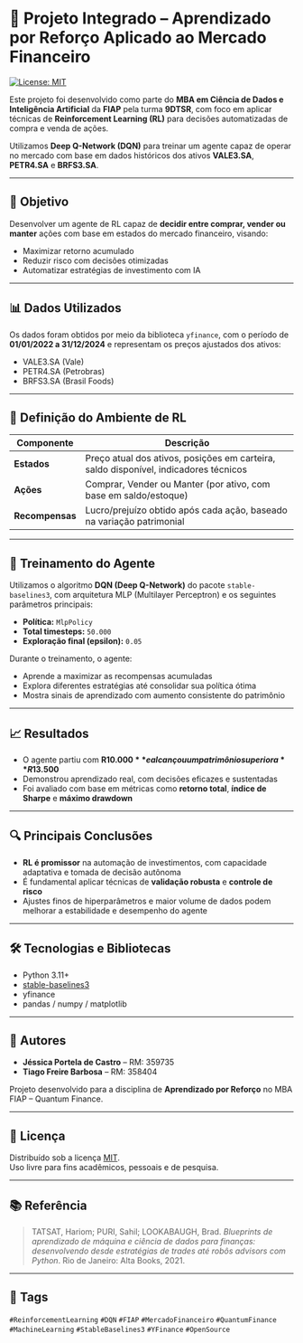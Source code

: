 # 🤖 Projeto Integrado – Aprendizado por Reforço Aplicado ao Mercado Financeiro

[![License: MIT](https://img.shields.io/badge/License-MIT-yellow.svg)](LICENSE)

Este projeto foi desenvolvido como parte do **MBA em Ciência de Dados e Inteligência Artificial** da **FIAP** pela turma **9DTSR**, com foco em aplicar técnicas de **Reinforcement Learning (RL)** para decisões automatizadas de compra e venda de ações.

Utilizamos **Deep Q-Network (DQN)** para treinar um agente capaz de operar no mercado com base em dados históricos dos ativos **VALE3.SA**, **PETR4.SA** e **BRFS3.SA**.

---

## 🎯 Objetivo

Desenvolver um agente de RL capaz de **decidir entre comprar, vender ou manter** ações com base em estados do mercado financeiro, visando:

- Maximizar retorno acumulado
- Reduzir risco com decisões otimizadas
- Automatizar estratégias de investimento com IA

---

## 📊 Dados Utilizados

Os dados foram obtidos por meio da biblioteca `yfinance`, com o período de **01/01/2022 a 31/12/2024** e representam os preços ajustados dos ativos:

- VALE3.SA (Vale)
- PETR4.SA (Petrobras)
- BRFS3.SA (Brasil Foods)

---

## 🧠 Definição do Ambiente de RL

| Componente | Descrição |
|------------|-----------|
| **Estados** | Preço atual dos ativos, posições em carteira, saldo disponível, indicadores técnicos |
| **Ações**   | Comprar, Vender ou Manter (por ativo, com base em saldo/estoque) |
| **Recompensas** | Lucro/prejuízo obtido após cada ação, baseado na variação patrimonial |

---

## 🧪 Treinamento do Agente

Utilizamos o algoritmo **DQN (Deep Q-Network)** do pacote `stable-baselines3`, com arquitetura MLP (Multilayer Perceptron) e os seguintes parâmetros principais:

- **Política:** `MlpPolicy`
- **Total timesteps:** `50.000`
- **Exploração final (epsilon):** `0.05`

Durante o treinamento, o agente:

- Aprende a maximizar as recompensas acumuladas
- Explora diferentes estratégias até consolidar sua política ótima
- Mostra sinais de aprendizado com aumento consistente do patrimônio

---

## 📈 Resultados

- O agente partiu com **R$10.000** e alcançou um patrimônio superior a **R$13.500**
- Demonstrou aprendizado real, com decisões eficazes e sustentadas
- Foi avaliado com base em métricas como **retorno total**, **índice de Sharpe** e **máximo drawdown**

---

## 🔍 Principais Conclusões

- **RL é promissor** na automação de investimentos, com capacidade adaptativa e tomada de decisão autônoma
- É fundamental aplicar técnicas de **validação robusta** e **controle de risco**
- Ajustes finos de hiperparâmetros e maior volume de dados podem melhorar a estabilidade e desempenho do agente

---

## 🛠️ Tecnologias e Bibliotecas

- Python 3.11+
- [stable-baselines3](https://github.com/DLR-RM/stable-baselines3)
- yfinance
- pandas / numpy / matplotlib

---

## 👥 Autores

- **Jéssica Portela de Castro** – RM: 359735  
- **Tiago Freire Barbosa** – RM: 358404

Projeto desenvolvido para a disciplina de **Aprendizado por Reforço** no MBA FIAP – Quantum Finance.

---

## 📜 Licença

Distribuído sob a licença [MIT](LICENSE).  
Uso livre para fins acadêmicos, pessoais e de pesquisa.

---

## 📚 Referência

> TATSAT, Hariom; PURI, Sahil; LOOKABAUGH, Brad. *Blueprints de aprendizado de máquina e ciência de dados para finanças: desenvolvendo desde estratégias de trades até robôs advisors com Python*. Rio de Janeiro: Alta Books, 2021.

---

## 🔖 Tags

`#ReinforcementLearning` `#DQN` `#FIAP` `#MercadoFinanceiro` `#QuantumFinance` `#MachineLearning` `#StableBaselines3` `#YFinance` `#OpenSource`
